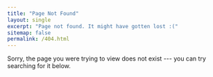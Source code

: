```yaml
---
title: "Page Not Found"
layout: single
excerpt: "Page not found. It might have gotten lost :("
sitemap: false
permalink: /404.html
---
```


Sorry, the page you were trying to view does not exist --- you can try searching for it below.

<script type="text/javascript">
  var GOOG_FIXURL_LANG = 'en';
  var GOOG_FIXURL_SITE = '{{ site.url }}'
</script>
<script type="text/javascript"
  src="//linkhelp.clients.google.com/tbproxy/lh/wm/fixurl.js">
</script>